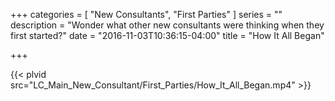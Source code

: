 +++
categories = [
  "New Consultants",
  "First Parties"
]
series = ""
description = "Wonder what other new consultants were thinking when they first started?"
date = "2016-11-03T10:36:15-04:00"
title = "How It All Began"

+++

{{< plvid src="LC_Main_New_Consultant/First_Parties/How_It_All_Began.mp4" >}}
